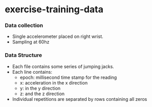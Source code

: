 # exercise-training-data

### Data collection

- Single accelerometer placed on right wrist. 
- Sampling at 60hz

### Data Structure

- Each file contains some series of jumping jacks.
- Each line contains: 
  - epoch: millisecond time stamp for the reading
  - x: acceleration in the x direction
  - y: in the y direction 
  - z: and the z direction
- Individual repetitions are separated by rows containing all zeros
